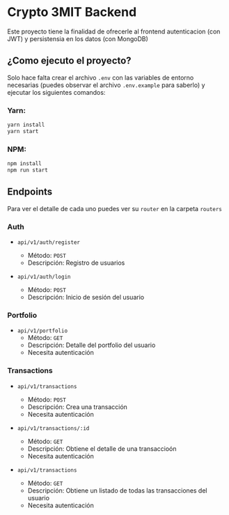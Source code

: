 # Crypto 3MIT Backend
Este proyecto tiene la finalidad de ofrecerle al frontend autenticacion (con JWT) y persistensia en los datos (con MongoDB)

## ¿Como ejecuto el proyecto?
Solo hace falta crear el archivo `.env` con las variables de entorno necesarias (puedes observar el archivo `.env.example` para saberlo) y ejecutar los siguientes comandos:

### Yarn:
```sh
yarn install
yarn start
```

### NPM:
```sh
npm install
npm run start
```

## Endpoints
Para ver el detalle de cada uno puedes ver su `router` en la carpeta `routers`

### Auth
- `api/v1/auth/register`
  - Método: `POST`
  - Descripción: Registro de usuarios


- `api/v1/auth/login`
  - Método: `POST`
  - Descripción: Inicio de sesión del usuario

### Portfolio
- `api/v1/portfolio`
  - Método: `GET`
  - Descripción: Detalle del portfolio del usuario
  - Necesita autenticación

### Transactions
- `api/v1/transactions`
  - Método: `POST`
  - Descripción: Crea una transacción
  - Necesita autenticación

- `api/v1/transactions/:id`
  - Método: `GET`
  - Descripción: Obtiene el detalle de una transaccioón
  - Necesita autenticación

- `api/v1/transactions`
  - Método: `GET`
  - Descripción: Obtiene un listado de todas las transacciones del usuario
  - Necesita autenticación
